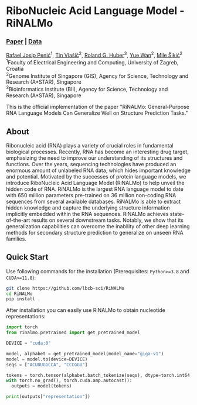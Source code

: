 # RiboNucleic Acid Language Model - RiNALMo

### [Paper](https://arxiv.org/abs/2106.00404) | [Data]()

[Rafael Josip Penić](https://www.fer.unizg.hr/en/rafael_josip.penic)<sup>1</sup>,
[Tin Vlašić](https://sites.google.com/view/tinvlasic)<sup>2</sup>,
[Roland G. Huber](https://web.bii.a-star.edu.sg/~rghuber/index.html)<sup>3</sup>,
[Yue Wan](https://www.a-star.edu.sg/gis/our-people/faculty-staff/members/yue-wan)<sup>2</sup>,
[Mile Šikić](https://www.a-star.edu.sg/gis/our-people/faculty-staff/members/mile-sikic)<sup>2</sup>
<br>
<sup>1</sup>Faculty of Electrical Engineering and Computing, University of Zagreb, Croatia <br>
<sup>2</sup>Genome Institute of Singapore (GIS), Agency for Science, Technology and Research (A\*STAR), Singapore <br>
<sup>3</sup>Bioinformatics Institute (BII), Agency for Science, Technology and Research (A\*STAR), Singapore

This is the official implementation of the paper "RiNALMo: General-Purpose RNA Language Models Can Generalize Well on Structure Prediction Tasks."

## About
Ribonucleic acid (RNA) plays a variety of crucial roles in fundamental biological processes. Recently, RNA has become an interesting drug target, emphasizing the need to improve our understanding of its structures and functions. Over the years, sequencing technologies have produced an enormous amount of unlabeled RNA data, which hides important knowledge and potential. Motivated by the successes of protein language models, we introduce RiboNucleic Acid Language Model (RiNALMo) to help unveil the hidden code of RNA. RiNALMo is the largest RNA language model to date with 650 million parameters pre-trained on 36 million non-coding RNA sequences from several available databases. RiNALMo is able to extract hidden knowledge and capture the underlying structure information implicitly embedded within the RNA sequences. RiNALMo achieves state-of-the-art results on several downstream tasks. Notably, we show that its generalization capabilities can overcome the inability of other deep learning methods for secondary structure prediction to generalize on unseen RNA families.

## Quick Start
Use following commands for the installation (Prerequisites: ```Python>=3.8``` and ```CUDA>=11.8```):
```bash
git clone https://github.com/lbcb-sci/RiNALMo
cd RiNALMo
pip install .
```

After installation you can easily use RiNALMo to obtain nucleotide representations:
```python
import torch
from rinalmo.pretrained import get_pretrained_model

DEVICE = "cuda:0"

model, alphabet = get_pretrained_model(model_name="giga-v1")
model = model.to(device=DEVICE)
seqs = ["ACUUUGGCCA", "CCCGGU"]

tokens = torch.tensor(alphabet.batch_tokenize(seqs), dtype=torch.int64, device=DEVICE)
with torch.no_grad(), torch.cuda.amp.autocast():
  outputs = model(tokens)

print(outputs["representation"])
```
